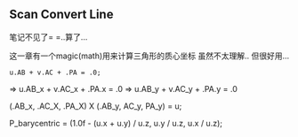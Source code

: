 ## Scan Convert Line

笔记不见了= =..算了...




这一章有一个magic(math)用来计算三角形的质心坐标 虽然不太理解.. 但很好用...

    u.AB + v.AC + .PA = .0;
=>  u.AB_x + v.AC_x + .PA.x = .0
=>  u.AB_y + v.AC_y + .PA.y = .0

(.AB_x, .AC_X, .PA_X) X (.AB_y, AC_y, PA_y) = u;

P_barycentric = (1.0f - (u.x + u.y) / u.z, u.y / u.z, u.x / u.z);



